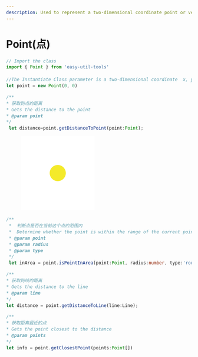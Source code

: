 ```yaml
---
description: Used to represent a two-dimensional coordinate point or vector
---
```


# Point(点)

```javascript
// Import the class
import { Point } from 'easy-util-tools'

//The Instantiate Class parameter is a two-dimensional coordinate  x, y
let point = new Point(0, 0)
```

```javascript
/**
* 获取到点的距离
* Gets the distance to the point
* @param point
*/
 let distance=point.getDistanceToPoint(point:Point);
```

<figure><img src="../icon/point.png" alt=""><figcaption></figcaption></figure>

```typescript
/**
 *  判断点是否在当前这个点的范围内
 *  Determine whether the point is within the range of the current point
 * @param point
 * @param radius
 * @param type
 */
 let inArea = point.isPointInArea(point:Point, radius:number, type:'round'|'square');
```

```typescript
/**
* 获取到线的距离
* Gets the distance to the line
* @param line
*/
let distance = point.getDistanceToLine(line:Line);
```

```typescript
/**
* 获取距离最近的点
* Gets the point closest to the distance
* @param points
*/
let info = point.getClosestPoint(points:Point[])
```
